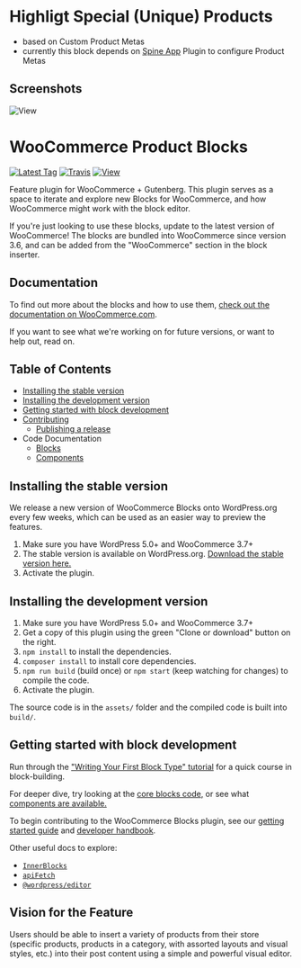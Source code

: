 # Highligt Special (Unique) Products

- based on Custom Product Metas
- currently this block depends on [Spine App](https://github.com/anito/spine-app) Plugin to configure Product Metas

## Screenshots

![View](https://lh3.googleusercontent.com/gtF1df8Tg8lRBzn8WUcdXbYeVqNZfhN1gNkZf7-W366XvMOxKFf1vGrYUa-mcRrrj5JtASSMikGuFHiiUcmR6KagAAng6famrgcHrxg1k54NCTpnrS2Z7fxItZmCNTSa7rzcDv8Gto0=w843-h621-no)

# WooCommerce Product Blocks

[![Latest Tag](https://img.shields.io/github/tag/woocommerce/woocommerce-gutenberg-products-block.svg?style=flat&label=Latest%20Tag)](https://github.com/woocommerce/woocommerce-gutenberg-products-block/releases)
[![Travis](https://travis-ci.com/woocommerce/woocommerce-gutenberg-products-block.svg?branch=master)](https://travis-ci.com/woocommerce/woocommerce-gutenberg-products-block)
[![View](https://img.shields.io/badge/Project%20Components-brightgreen.svg?style=flat)](https://woocommerce.github.io/woocommerce-gutenberg-products-block)

Feature plugin for WooCommerce + Gutenberg. This plugin serves as a space to iterate and explore new Blocks for WooCommerce, and how WooCommerce might work with the block editor.

If you're just looking to use these blocks, update to the latest version of WooCommerce! The blocks are bundled into WooCommerce since version 3.6, and can be added from the "WooCommerce" section in the block inserter.

## Documentation

To find out more about the blocks and how to use them, [check out the documentation on WooCommerce.com](https://docs.woocommerce.com/document/woocommerce-blocks/).

If you want to see what we're working on for future versions, or want to help out, read on.

## Table of Contents

-   [Installing the stable version](#installing-the-stable-version)
-   [Installing the development version](#installing-the-development-version)
-   [Getting started with block development](#getting-started-with-block-development)
-   [Contributing](docs)
    -   [Publishing a release](docs/releases/readme.md)
-   Code Documentation
    -   [Blocks](assets/js/blocks)
    -   [Components](assets/js/components)

## Installing the stable version

We release a new version of WooCommerce Blocks onto WordPress.org every few weeks, which can be used as an easier way to preview the features.

1. Make sure you have WordPress 5.0+ and WooCommerce 3.7+
2. The stable version is available on WordPress.org. [Download the stable version here.](https://wordpress.org/plugins/woo-gutenberg-products-block/)
3. Activate the plugin.

## Installing the development version

1. Make sure you have WordPress 5.0+ and WooCommerce 3.7+
2. Get a copy of this plugin using the green "Clone or download" button on the right.
3. `npm install` to install the dependencies.
4. `composer install` to install core dependencies.
5. `npm run build` (build once) or `npm start` (keep watching for changes) to compile the code.
6. Activate the plugin.

The source code is in the `assets/` folder and the compiled code is built into `build/`.

## Getting started with block development

Run through the ["Writing Your First Block Type" tutorial](https://wordpress.org/gutenberg/handbook/designers-developers/developers/tutorials/block-tutorial/) for a quick course in block-building.

For deeper dive, try looking at the [core blocks code,](https://github.com/WordPress/gutenberg/tree/master/packages/block-library/src) or see what [components are available.](https://github.com/WordPress/gutenberg/tree/master/packages/components/src)

To begin contributing to the WooCommerce Blocks plugin, see our [getting started guide](./docs/contributors/getting-started.md) and [developer handbook](./docs/readme.md).

Other useful docs to explore:

-   [`InnerBlocks`](https://github.com/WordPress/gutenberg/blob/master/packages/block-editor/src/components/inner-blocks/README.md)
-   [`apiFetch`](https://wordpress.org/gutenberg/handbook/designers-developers/developers/packages/packages-api-fetch/)
-   [`@wordpress/editor`](https://github.com/WordPress/gutenberg/blob/master/packages/editor/README.md)

## Vision for the Feature

Users should be able to insert a variety of products from their store (specific products, products in a category, with assorted layouts and visual styles, etc.) into their post content using a simple and powerful visual editor.
